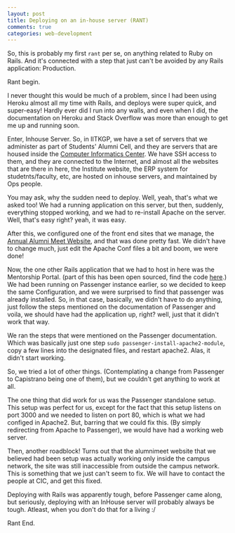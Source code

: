 ```yaml
---
layout: post
title: Deploying on an in-house server (RANT)
comments: true
categories: web-development
---
```


So, this is probably my first `rant` per se, on anything related to Ruby on Rails. And it's connected with a step that just can't be avoided by any Rails application: Production.

Rant begin.

I never thought this would be much of a problem, since I had been using Heroku almost all my time with Rails, and deploys were super quick, and super-easy! Hardly ever did I run into any walls, and even when I did, the documentation on Heroku and Stack Overflow was more than enough to get me up and running soon.

Enter, Inhouse Server. So, in IITKGP, we have a set of servers that we administer as part of Students' Alumni Cell, and they are servers that are housed inside the [Computer Informatics Center](http://cic.iitkgp.ernet.in). We have SSH access to them, and they are connected to the Internet, and almost all the websites that are there in here, the Institute website, the ERP system for studetnts/faculty, etc, are hosted on inhouse servers, and maintained by Ops people.

You may ask, why the sudden need to deploy. Well, yeah, that's what we asked too! We had a running application on this server, but then, suddenly, everything stopped working, and we had to re-install Apache on the server. Well, that's easy right? yeah, it was easy.

After this, we configured one of the front end sites that we manage, the [Annual Alumni Meet Website](http://www.alumnimeet.iitkgp.ernet.in), and that was done pretty fast. We didn't have to change much, just edit the Apache Conf files a bit and boom, we were done!

Now, the one other Rails application that we had to host in here was the Mentorship Portal. (part of this has been open sourced, find the code [here](http://github.com/icyflame/mentorship-website-cum-portal).) We had been running on Passenger instance earlier, so we decided to keep the same Configuration, and we were surprised to find that passenger was already installed. So, in that case, basically, we didn't have to do anything, just follow the steps mentioned on the documentation of Passenger and voila, we should have had the application up, right? well, just that it didn't work that way.

We ran the steps that were mentioned on the Passenger documentation. Which was basically just one step `sudo passenger-install-apache2-module`, copy a few lines into the designated files, and restart apache2. Alas, it didn't start working.

So, we tried a lot of other things. (Contemplating a change from Passenger to Capistrano being one of them), but we couldn't get anything to work at all.

The one thing that did work for us was the Passenger standalone setup. This setup was perfect for us, except for the fact that this setup listens on port 3000 and we needed to listen on port 80, which is what we had configed in Apache2. But, barring that we could fix this. (By simply redirecting from Apache to Passenger), we would have had a working web server.

Then, another roadblock! Turns out that the alumnimeet website that we believed had been setup was actually working only inside the campus network, the site was still inaccessible from outside the campus network. This is something that we just can't seem to fix. We will have to contact the people at CIC, and get this fixed.

Deploying with Rails was apparently tough, before Passenger came along, but seriously, deploying with an InHouse server will probably always be tough. Atleast, when you don't do that for a living :/

Rant End.
